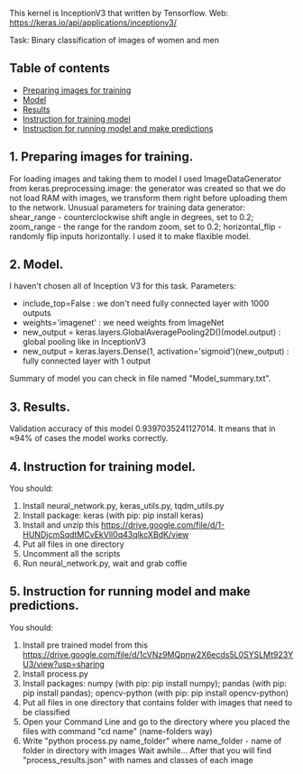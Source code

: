 This kernel is InceptionV3 that written by Tensorflow. Web: https://keras.io/api/applications/inceptionv3/

Task: Binary classification of images of women and men

## Table of contents

<!--ts-->

   * [Preparing images for training](#1-Preparing-images-for-training)
   * [Model](#2-Model)
   * [Results](#3-Results)
   * [Instruction for training model](#4-Instruction-for-training-model)
   * [Instruction for running model and make predictions](#5-Instruction-for-running-model-and-make-predictions)

<!--te-->

## 1. Preparing images for training.
For loading images and taking them to model I used ImageDataGenerator from keras.preprocessing.image: the generator was created so that we do not load RAM with images, we transform them right before uploading them to the network.
Unusual parameters for training data generator: shear_range - counterclockwise shift angle in degrees, set to 0.2; zoom_range - the range for the random zoom, set to 0.2; horizontal_flip - randomly flip inputs horizontally. I used it to make flaxible model.

## 2. Model.
I haven't chosen all of Inception V3 for this task.
Parameters:
  * include_top=False : we don't need fully connected layer with 1000 outputs
  * weights='imagenet' : we need weights from ImageNet
  * new_output = keras.layers.GlobalAveragePooling2D()(model.output) : global pooling like in InceptionV3
  * new_output = keras.layers.Dense(1, activation='sigmoid')(new_output) : fully connected layer with 1 output

Summary of model you can check in file named "Model_summary.txt".

## 3. Results.

Validation accuracy of this model 0.9397035241127014.
It means that in ≈94% of cases the model works correctly.

## 4. Instruction for training model.
You should:
1) Install neural_network.py, keras_utils.py, tqdm_utils.py
2) Install package: keras (with pip: pip install keras)
3) Install and unzip this https://drive.google.com/file/d/1-HUNDjcmSqdtMCvEkVlI0q43qlkcXBdK/view
4) Put all files in one directory
5) Uncomment all the scripts
6) Run neural_network.py, wait and grab coffie

## 5. Instruction for running model and make predictions.
You should:
1) Install pre trained model from this https://drive.google.com/file/d/1cVNz9MQpnw2X6ecds5L0SYSLMt923YU3/view?usp=sharing
2) Install process.py
3) Install packages: numpy (with pip: pip install numpy); pandas (with pip: pip install pandas); opencv-python (with pip: pip install opencv-python)
4) Put all files in one directory that contains folder with images that need to be classified
5) Open your Command Line and go to the directory where you placed the files with command "cd name" (name-folders way)
6) Write "python process.py name_folder" where name_folder - name of folder in directory with images
Wait awhile...
After that you will find "process_results.json" with names and classes of each image
